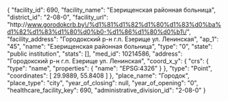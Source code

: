 {
    "facility_id": 690,
    "facility_name": "Езерищенская районная больница",
    "district_id": "2-08-0",
    "facility_url": "http:\/\/www.gorodokcrb.by\/%d1%81%d1%82%d1%80%d1%83%d0%ba%d1%82%d1%83%d1%80%d0%b0-%d1%86%d1%80%d0%b1\/",
    "facility_address": "Городокский р-н г.п. Езерище ул. Ленинская",
    "ap_1": "45",
    "name": "Езерищенская районная больница",
    "type": "0",
    "state": "public institution",
    "stats": [],
    "med_id": 10214586,
    "address": "Городокский р-н г.п. Езерище ул. Ленинская",
    "coord_x_y": {
        "crs": {
            "type": "name",
            "properties": {
                "name": "EPSG:4326"
            }
        },
        "type": "Point",
        "coordinates": [
            29.9889,
            55.8408
        ]
    },
    "place_name": "Городок",
    "place_type": "city",
    "year_of_closing": null,
    "year_of_opening": "0",
    "healthcare_facility_key": 690,
    "administrative_division_id": "2-08-0"
}